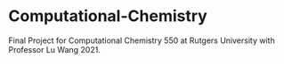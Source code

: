 # Computational-Chemistry
Final Project for Computational Chemistry 550 at Rutgers University with Professor Lu Wang 2021.
